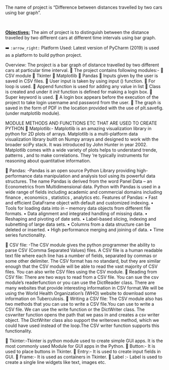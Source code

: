 <p>The name of project is “Difference between distances travelled by two cars using bar graph”.</p>
<br>
<p><b><u>Objectives:</b></u>  The aim of project is to distinguish between the distance travelled by two different cars at different time intervals using bar graph.</p>

:arrow_right: `:arrow_right:` Platform Used: 
Latest version of PyCharm (2019) is used as a platform to build python project.

Overview:
The project is a bar graph of distance travelled by two different cars at particular time interval. 
	The project contains following modules:-
	CSV module
	Tkinter
	Matplotlib
	Pandas
	Inputs given by the user is saved in CSV files.
	User input is taken by using input () function.
	For loop is used.
	Append function is used for adding any value in list
	Class is created and under it _init_  function is defined for making a login box.
	Super keyword is used.
	A login box appears before the execution of the project to take login username and password from the user.
	The graph is saved in the form of PDF in the location provided with the use of  plt.savefig.(under matplotlib module).









 
MODULE METHODS AND FUNCTIONS ETC THAT ARE USED TO CREATE PYTHON
	Matplotlib:- Matplotlib is an amazing visualization library in python for 2D plots of arrays. Matplotlib is a multi-platform data visualization library buitlt on Numpy arrays and designed to work with the broader sciPy stack. It was introduced by John Hunter in year 2002. Matplotlib comes with a wide variety of plots helps to understand trende, patterns , and to make correlations. They ‘re typically instruments for reasoning about quantitative information.

	Pandas: -Pandas is an open source Python Library providing high-performance data manipulation and analysis tool using its powerful data structures. The name Pandas is derived from the word Panel Data – an Econometrics from Multidimensional data.  Python  with Pandas is used in a wide range of fields including academic and commercial domains including finance , economics , statistics , analytics etc.
Features of Pandas:
•	Fast and efficient DataFrame object with default and customized indexing.
•	Tools for loading data into in – memory data objects from different file formats.
•	Data alignment and integrated handling of missing data.
•	Reshaping and pivoting of date sets.
•	Label-based slicing, indexing and subnetting of large data sets.
•	Columns from a data structure can be deleted or inserted.
•	High performance merging and joining of data.
•	Time series functionality.

	CSV file: -The CSV module gives the python programmer the ability to parse CSV (Comma Separated Values) files. A CSV file is a human readable text file where each line has a number of fields, separated by commas or some other delimiter. The CSV format has no standard, but they are similar enough that the CSV module will be able to read the vast majority of CSV files. You can also write CSV files using the CSV module.
	Reading from CSV file:
There are two ways to read from a CSV file. You can sue the csv module’s readerfunction or you can use the DictReader class.
There are many websites that provide interesting information in CSV format.We will be using the World Health Organization’s (WHO) website to download some information on Tuberculosis.
	Writing a CSV file:
The CSV module also has two methods that you can use to write a CSV file.You can use to write a CSV file. We can use the write function or the DictWriter class.
The csvwriter function opens the path that we pass in and creates a csv writer object. The DictWriter class also support the writerows method, which we could have used instead of the loop.The CSV writer function supports this functionality.

	Tkinter:-Tkinter is python module used to create simple GUI apps. It is the most commonly used 
Module for GUI apps in the Python.
	Button:- It is used to place buttons in Tkinter.
	Entry:- It is used to create input fields in GUI.
	Frame:- It is used as containers in Tkinter.
	Label :- Label is used to create a single line widgets like text, images etc.





                                                                 
 

